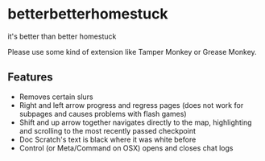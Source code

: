 # betterbetterhomestuck
it's better than better homestuck


Please use some kind of extension like Tamper Monkey or Grease Monkey.


## Features

- Removes certain slurs
- Right and left arrow progress and regress pages (does not work for subpages and causes problems with flash games)
- Shift and up arrow together navigates directly to the map, highlighting and scrolling to the most recently passed checkpoint
- Doc Scratch's text is black where it was white before
- Control (or Meta/Command on OSX) opens and closes chat logs
